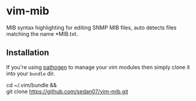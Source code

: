vim-mib
=======

MIB syntax highlighting for editing SNMP MIB files, auto detects files matching the name \*MIB.txt.


Installation
------------

If you're using [pathogen](https://github.com/tpope/vim-pathogen) to manage your vim modules then simply clone it into your `bundle` dir.

  cd ~/.vim/bundle && \
  git clone https://github.com/sedan07/vim-mib.git 
